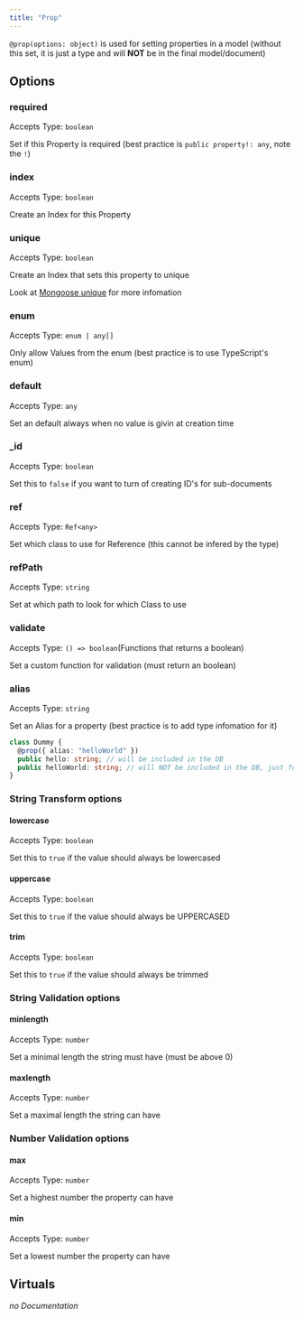 ```yaml
---
title: "Prop"
---
```

<!--TODO: copy all examples from README to here-->

`@prop(options: object)` is used for setting properties in a model (without this set, it is just a type and will **NOT** be in the final model/document)

## Options

### required

Accepts Type: `boolean`

Set if this Property is required (best practice is `public property!: any`, note the `!`)

### index

Accepts Type: `boolean`

Create an Index for this Property

### unique

Accepts Type: `boolean`

Create an Index that sets this property to unique

Look at [Mongoose unique](http://mongoosejs.com/docs/api.html#schematype_SchemaType-unique) for more infomation

### enum

Accepts Type: `enum | any[]`

Only allow Values from the enum (best practice is to use TypeScript's enum)

### default

Accepts Type: `any`

Set an default always when no value is givin at creation time

### _id

Accepts Type: `boolean`

Set this to `false` if you want to turn of creating ID's for sub-documents

### ref

Accepts Type: `Ref<any>`

Set which class to use for Reference (this cannot be infered by the type)

### refPath

Accepts Type: `string`

Set at which path to look for which Class to use

### validate

Accepts Type: `() => boolean`(Functions that returns a boolean)

Set a custom function for validation (must return an boolean)

### alias

Accepts Type: `string`

Set an Alias for a property (best practice is to add type infomation for it)

```ts
class Dummy {
  @prop({ alias: "helloWorld" })
  public hello: string; // will be included in the DB
  public helloWorld: string; // will NOT be included in the DB, just for type completion (gets passed as hello in the DB)
}
```

<!--Below are just the Specific Options-->

### String Transform options

#### lowercase

Accepts Type: `boolean`

Set this to `true` if the value should always be lowercased

#### uppercase

Accepts Type: `boolean`

Set this to `true` if the value should always be UPPERCASED

#### trim

Accepts Type: `boolean`

Set this to `true` if the value should always be trimmed

### String Validation options

#### minlength

Accepts Type: `number`

Set a minimal length the string must have (must be above 0)

#### maxlength

Accepts Type: `number`

Set a maximal length the string can have

### Number Validation options

#### max

Accepts Type: `number`

Set a highest number the property can have

#### min

Accepts Type: `number`

Set a lowest number the property can have

<!--Logical Seperator-->

## Virtuals

*no Documentation*
